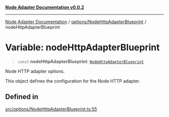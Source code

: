 [**Node Adapter Documentation v0.0.2**](../../../README.md)

***

[Node Adapter Documentation](../../../modules.md) / [options/NodeHttpAdapterBlueprint](../README.md) / nodeHttpAdapterBlueprint

# Variable: nodeHttpAdapterBlueprint

> `const` **nodeHttpAdapterBlueprint**: [`NodeHttpAdapterBlueprint`](../interfaces/NodeHttpAdapterBlueprint.md)

Node HTTP adapter options.

This object defines the configuration for the Node HTTP adapter.

## Defined in

[src/options/NodeHttpAdapterBlueprint.ts:55](https://github.com/stonemjs/node-http-adapter/blob/c40d3860d098a79d7e93912b877b62d235dc0a99/src/options/NodeHttpAdapterBlueprint.ts#L55)
